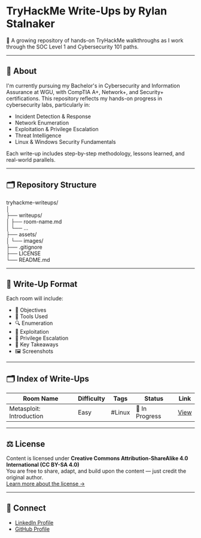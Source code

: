 # TryHackMe Write-Ups by Rylan Stalnaker

📁 A growing repository of hands-on TryHackMe walkthroughs as I work through the SOC Level 1 and Cybersecurity 101 paths.

---

## 🎯 About

I'm currently pursuing my Bachelor's in Cybersecurity and Information Assurance at WGU, with CompTIA A+, Network+, and Security+ certifications. This repository reflects my hands-on progress in cybersecurity labs, particularly in:

- Incident Detection & Response
- Network Enumeration
- Exploitation & Privilege Escalation
- Threat Intelligence
- Linux & Windows Security Fundamentals

Each write-up includes step-by-step methodology, lessons learned, and real-world parallels.

---

## 🗂️ Repository Structure

tryhackme-writeups/  
│  
├── writeups/  
│ ├── room-name.md  
│ └── ...  
├── assets/  
│ └── images/  
├── .gitignore  
├── LICENSE  
└── README.md  

---

## 📝 Write-Up Format

Each room will include:
- 🧠 Objectives
- 🧰 Tools Used
- 🔍 Enumeration
- 🎯 Exploitation
- 🔐 Privilege Escalation
- 📌 Key Takeaways
- 🖼️ Screenshots

---

## 🗂️ Index of Write-Ups

| Room Name                    | Difficulty | Tags                   | Status     | Link |
|-----------------------------|------------|------------------------|------------|-------|
| Metasploit: Introduction | Easy        | #Linux                 | 🚧 In Progress | [View](writeups/Metasploit-Introduction.md) |

---

## ⚖️ License

Content is licensed under **Creative Commons Attribution-ShareAlike 4.0 International (CC BY-SA 4.0)**  
You are free to share, adapt, and build upon the content — just credit the original author.  
[Learn more about the license →](https://creativecommons.org/licenses/by-sa/4.0/)

---

## 🤝 Connect

- [LinkedIn Profile](https://linkedin.com/in/rylan-stalnaker-6ba923180)
- [GitHub Profile](https://github.com/Rylandale515)
